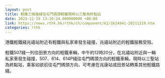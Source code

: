 ```yaml
---
layout: post
title: 輕鐵三條路綫往屯門碼頭輕鐵現時以三聖為終點站
date: 2021-12-19 13:10:24.000000000 +08:00
link: https://news.rthk.hk/rthk/ch/component/k2/1624941-20211219.htm
categories: rthk
---
```


港鐵輕鐵綫兆禧站附近有輕鐵與私家車發生碰撞，兆禧站附近的輕鐵服務受阻。

輕鐵507綫一列往田景方向的輕鐵車輛，中午約12時20分，在兆禧站附近與一輛私家車發生碰撞，507、614、614P綫往屯門碼頭方向的輕鐵車輛，現時以三聖站為終點站，乘客如欲前往屯門碼頭方向，可考慮在兆康站或田景站轉乘其他輕鐵路綫。

